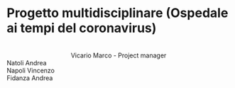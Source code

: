 <h1>Progetto multidisciplinare (Ospedale ai tempi del coronavirus)</h1><br>
<center> Vicario Marco - Project manager<br></center>
Natoli Andrea<br>
Napoli Vincenzo<br>
Fidanza Andrea<br>
